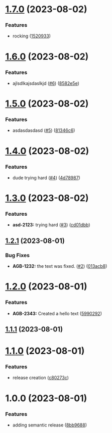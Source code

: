 # [1.7.0](https://github.com/AngelRicardezWGU/python-django-sandbox/compare/v1.6.0...v1.7.0) (2023-08-02)


### Features

* rocking ([1520933](https://github.com/AngelRicardezWGU/python-django-sandbox/commit/152093336c63b6c3f4595cb48c272efab4447916))

# [1.6.0](https://github.com/AngelRicardezWGU/python-django-sandbox/compare/v1.5.0...v1.6.0) (2023-08-02)


### Features

* ajlsdlkajsdaslkjd ([#6](https://github.com/AngelRicardezWGU/python-django-sandbox/issues/6)) ([8582e5e](https://github.com/AngelRicardezWGU/python-django-sandbox/commit/8582e5ed3f59488a21f4ca46d1ba434ec02c99f6))

# [1.5.0](https://github.com/AngelRicardezWGU/python-django-sandbox/compare/v1.4.0...v1.5.0) (2023-08-02)


### Features

* asdasdasdasd ([#5](https://github.com/AngelRicardezWGU/python-django-sandbox/issues/5)) ([81346c6](https://github.com/AngelRicardezWGU/python-django-sandbox/commit/81346c6a3f38116904447297b5ce153c3f6e9640))

# [1.4.0](https://github.com/AngelRicardezWGU/python-django-sandbox/compare/v1.3.0...v1.4.0) (2023-08-02)


### Features

* dude trying hard ([#4](https://github.com/AngelRicardezWGU/python-django-sandbox/issues/4)) ([4d78987](https://github.com/AngelRicardezWGU/python-django-sandbox/commit/4d78987d308128256508dfda345f1d8f32d61076))

# [1.3.0](https://github.com/AngelRicardezWGU/python-django-sandbox/compare/v1.2.1...v1.3.0) (2023-08-02)


### Features

* **asd-2123:** trying hard ([#3](https://github.com/AngelRicardezWGU/python-django-sandbox/issues/3)) ([cd01dbb](https://github.com/AngelRicardezWGU/python-django-sandbox/commit/cd01dbbe80005c623c0caf16107452187b571633))

## [1.2.1](https://github.com/AngelRicardezWGU/python-django-sandbox/compare/v1.2.0...v1.2.1) (2023-08-01)


### Bug Fixes

* **AGB-1232:** the text was fixed. ([#2](https://github.com/AngelRicardezWGU/python-django-sandbox/issues/2)) ([013acb8](https://github.com/AngelRicardezWGU/python-django-sandbox/commit/013acb8ea346ddc45cb8beeeb9b98876282c0c90))

# [1.2.0](https://github.com/AngelRicardezWGU/python-django-sandbox/compare/v1.1.1...v1.2.0) (2023-08-01)


### Features

* **AGB-2343:** Created a hello text ([5990292](https://github.com/AngelRicardezWGU/python-django-sandbox/commit/599029225409916ad3aa920cdf16204758d54aec))

## [1.1.1](https://github.com/AngelRicardezWGU/python-django-sandbox/compare/v1.1.0...v1.1.1) (2023-08-01)

# [1.1.0](https://github.com/AngelRicardezWGU/python-django-sandbox/compare/v1.0.0...v1.1.0) (2023-08-01)


### Features

* release creation ([c80273c](https://github.com/AngelRicardezWGU/python-django-sandbox/commit/c80273ceae5467c286fb6f287eb5d4f120db64c9))

# 1.0.0 (2023-08-01)


### Features

* adding semantic release ([8bb9688](https://github.com/AngelRicardezWGU/python-django-sandbox/commit/8bb96884a807420743df64ab8c82c97ab37bc9c7))
